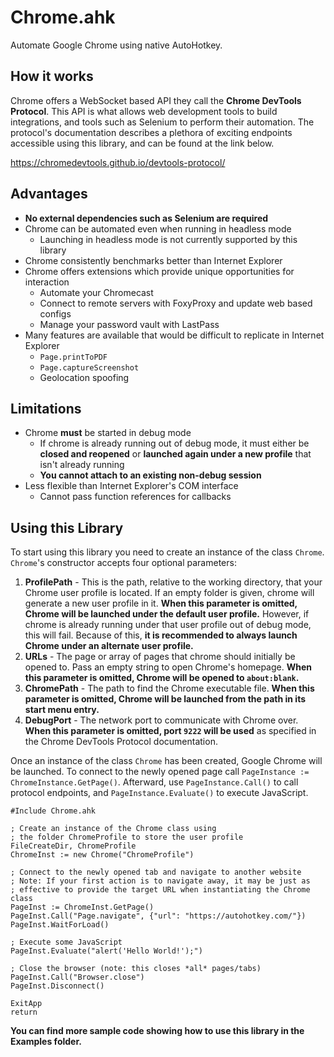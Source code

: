 # Chrome.ahk

Automate Google Chrome using native AutoHotkey.


## How it works

Chrome offers a WebSocket based API they call the **Chrome DevTools Protocol**. This API is what allows web development tools to build integrations, and tools such as Selenium to perform their automation. The protocol's documentation describes a plethora of exciting endpoints accessible using this library, and can be found at the link below.

https://chromedevtools.github.io/devtools-protocol/


## Advantages

* **No external dependencies such as Selenium are required**
* Chrome can be automated even when running in headless mode
	* Launching in headless mode is not currently supported by this library
* Chrome consistently benchmarks better than Internet Explorer
* Chrome offers extensions which provide unique opportunities for interaction
	* Automate your Chromecast
	* Connect to remote servers with FoxyProxy and update web based configs
	* Manage your password vault with LastPass
* Many features are available that would be difficult to replicate in Internet Explorer
	* `Page.printToPDF`
	* `Page.captureScreenshot`
	* Geolocation spoofing


## Limitations

* Chrome **must** be started in debug mode
	* If chrome is already running out of debug mode, it must either be **closed and reopened** or **launched again under a new profile** that isn't already running
	* **You cannot attach to an existing non-debug session**
* Less flexible than Internet Explorer's COM interface
	* Cannot pass function references for callbacks


## Using this Library

To start using this library you need to create an instance of the class `Chrome`. `Chrome`'s constructor accepts four optional parameters:

1. **ProfilePath** - This is the path, relative to the working directory, that your Chrome user profile is located. If an empty folder is given, chrome will generate a new user profile in it. **When this parameter is omitted, Chrome will be launched under the default user profile.** However, if chrome is already running under that user profile out of debug mode, this will fail. Because of this, **it is recommended to always launch Chrome under an alternate user profile.**
2. **URLs** - The page or array of pages that chrome should initially be opened to. Pass an empty string to open Chrome's homepage. **When this parameter is omitted, Chrome will be opened to `about:blank`.**
3. **ChromePath** - The path to find the Chrome executable file. **When this parameter is omitted, Chrome will be launched from the path in its start menu entry.**
4. **DebugPort** - The network port to communicate with Chrome over. **When this parameter is omitted, port `9222` will be used** as specified in the Chrome DevTools Protocol documentation.

Once an instance of the class `Chrome` has been created, Google Chrome will be launched. To connect to the newly opened page call `PageInstance := ChromeInstance.GetPage()`. Afterward, use `PageInstance.Call()` to call protocol endpoints, and `PageInstance.Evaluate()` to execute JavaScript.

```AutoHotkey
#Include Chrome.ahk

; Create an instance of the Chrome class using
; the folder ChromeProfile to store the user profile
FileCreateDir, ChromeProfile
ChromeInst := new Chrome("ChromeProfile")

; Connect to the newly opened tab and navigate to another website
; Note: If your first action is to navigate away, it may be just as
; effective to provide the target URL when instantiating the Chrome class
PageInst := ChromeInst.GetPage()
PageInst.Call("Page.navigate", {"url": "https://autohotkey.com/"})
PageInst.WaitForLoad()

; Execute some JavaScript
PageInst.Evaluate("alert('Hello World!');")

; Close the browser (note: this closes *all* pages/tabs)
PageInst.Call("Browser.close")
PageInst.Disconnect()

ExitApp
return
```

**You can find more sample code showing how to use this library in the Examples folder.**